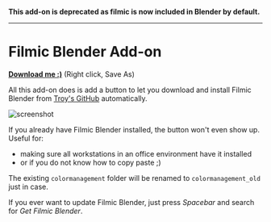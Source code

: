 **This add-on is deprecated as filmic is now included in Blender by default.**

----

# Filmic Blender Add-on

[**Download me :)**](https://raw.githubusercontent.com/gregzaal/filmic-blender-add-on/master/filmic_blender.py) (Right click, Save As)

All this add-on does is add a button to let you download and install Filmic Blender from [Troy's GitHub](https://github.com/sobotka/filmic-blender) automatically.

![screenshot](https://raw.githubusercontent.com/gregzaal/filmic-blender-add-on/master/screenshot.png)

If you already have Filmic Blender installed, the button won't even show up. Useful for:

- making sure all workstations in an office environment have it installed
- or if you do not know how to copy paste ;)

The existing `colormanagement` folder will be renamed to `colormanagement_old` just in case.

If you ever want to update Filmic Blender, just press *Spacebar* and search for *Get Filmic Blender*.
